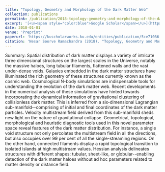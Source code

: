 ```yaml
---
title: "Topology, Geometry and Morphology of the Dark Matter Web"
collection: publications
permalink: /publication/2018-topology-geometry-and-morphology-of-the-dark-matte
excerpt: '[<u><span style="color:blue">Google Scholar</span></u>](https://scholar.google.com/scholar?q=Topology,+Geometry+and+Morphology+of+the+Dark+Matter+Web)'
date: 2018-01-01
venue: 'Preprint'
paperurl: 'https://kuscholarworks.ku.edu/entities/publication/5ce71036-1a78-4d99-a2d9-d91ae9f0f1f7'
citation: 'Nesar Soorve Ramachandra (2018). "Topology, Geometry and Morphology of the Dark Matter Web". Preprint.'
---
```


Summary: Spatial distribution of dark matter displays a variety of intricate three dimensional structures on the largest scales in the Universe, notably the massive haloes, long tubular filaments, flattened walls and the vast under-dense voids. Galaxies embedded in the dark matter structures have illuminated the rich geometry of these structures currently known as the cosmic web. Cosmological N-body simulations are indispensable tools for understanding the evolution of the dark matter web. Recent developments in the numerical analysis of these simulations have hinted towards incorporating the dynamical information of gravitational clustering of collisionless dark matter. This is inferred from a six-dimensional Lagrangian sub-manifold--comprising of initial and final coordinates of the dark matter particles. Velocity multistream field derived from this sub-manifold sheds new light on the nature of gravitational collapse. Geometrical, topological, morphological and heuristic diagnostic tools used in this novel parameter space reveal features of the dark matter distribution. For instance, a single void structure not only percolates the multistream field in all the directions, but also occupies over 99 per cent of all the single-streaming regions. On the other hand, connected filaments display a rapid topological transition to isolated islands at high multistream values. Hessian analysis delineates structures with different shapes: tubular, sheet-like, or globular--enabling detection of the dark matter haloes without ad hoc parameters related to matter density or distance field.
